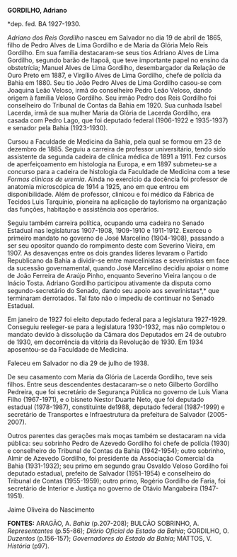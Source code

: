 **GORDILHO, Adriano**

\*dep. fed. BA 1927-1930.

*Adriano dos Reis Gordilho* nasceu em Salvador no dia 19 de abril de
1865, filho de Pedro Alves de Lima Gordilho e de Maria da Glória Melo
Reis Gordilho. Em sua família destacaram-se seus tios Adriano Alves de
Lima Gordilho, segundo barão de Itapoã, que teve importante papel no
ensino da obstetrícia; Manuel Alves de Lima Gordilho, desembargador da
Relação de Ouro Preto em 1887, e Virgílio Alves de Lima Gordilho, chefe
de polícia da Bahia em 1880. Seu tio João Pedro Alves de Lima Gordilho
casou-se com Joaquina Leão Veloso, irmã do conselheiro Pedro Leão
Veloso, dando origem à família Veloso Gordilho. Seu irmão Pedro dos Reis
Gordilho foi conselheiro do Tribunal de Contas da Bahia em 1920. Sua
cunhada Isabel Lacerda, irmã de sua mulher Maria da Glória de Lacerda
Gordilho, era casada com Pedro Lago, que foi deputado federal (1906-1922
e 1935-1937) e senador pela Bahia (1923-1930).

Cursou a Faculdade de Medicina da Bahia, pela qual se formou em 23 de
dezembro de 1885. Seguiu a carreira de professor universitário, tendo
sido assistente da segunda cadeira de clínica médica de 1891 a 1911. Fez
cursos de aperfeiçoamento em histologia na Europa, e em 1897 submeteu-se
a concurso para a cadeira de histologia da Faculdade de Medicina com a
tese *Formas clínicas de uremia*. Ainda no exercício da docência foi
professor de anatomia microscópica de 1914 a 1925, ano em que entrou em
disponibilidade. Além de professor, clinicou e foi médico da Fábrica de
Tecidos Luis Tarquínio, pioneira na aplicação do taylorismo na
organização das funções, habitação e assistência aos operários.

Seguiu também carreira política, ocupando uma cadeira no Senado Estadual
nas legislaturas 1907-1908, 1909-1910 e 1911-1912. Exerceu o primeiro
mandato no governo de José Marcelino (1904-1908), passando a ser seu
opositor quando do rompimento deste com Severino Vieira, em 1907. As
desavenças entre os dois grandes líderes levaram o Partido Republicano
da Bahia a dividir-se entre marcelinistas e severinistas em face da
sucessão governamental, quando José Marcelino decidiu apoiar o nome de
João Ferreira de Araújo Pinho, enquanto Severino Vieira lançou o de
Inácio Tosta. Adriano Gordilho participou ativamente da disputa como
segundo-secretário do Senado, dando seu apoio aos severinistas*,* que
terminaram derrotados. Tal fato não o impediu de continuar no Senado
Estadual.

Em janeiro de 1927 foi eleito deputado federal para a legislatura
1927-1929. Conseguiu reeleger-se para a legislatura 1930-1932, mas não
completou o mandato devido à dissolução da Câmara dos Deputados em 24 de
outubro de 1930, em decorrência da vitória da Revolução de 1930. Em 1934
aposentou-se da Faculdade de Medicina.

Faleceu em Salvador no dia 29 de julho de 1938.

De seu casamento com Maria da Glória de Lacerda Gordilho, teve seis
filhos. Entre seus descendentes destacaram-se o neto Gilberto Gordilho
Pedreira, que foi secretário de Segurança Pública no governo de Luís
Viana Filho (1967-1971), e o bisneto Nestor Duarte Neto, que foi
deputado estadual (1978-1987), constituinte de1988, deputado federal
(1987-1999) e secretário de Transportes e Infraestrutura da prefeitura
de Salvador (2005-2007).

Outros parentes das gerações mais moças também se destacaram na vida
pública: seu sobrinho Pedro de Azevedo Gordilho foi chefe de polícia
(1930) e conselheiro do Tribunal de Contas da Bahia (1942-1954); outro
sobrinho, Almir de Azevedo Gordilho, foi presidente da Associação
Comercial da Bahia (1931-1932); seu primo em segundo grau Osvaldo Veloso
Gordilho foi deputado estadual, prefeito de Salvador (1951-1954) e
conselheiro do Tribunal de Contas (1955-1959); outro primo, Rogério
Gordilho de Faria, foi secretário de Interior e Justiça no governo de
Otávio Mangabeira (1947-1951).

Jaime Oliveira do Nascimento

**FONTES:** ARAGÃO, A. *Bahia* (p.207-208); BULCÃO SOBRINHO, A.
*Representantes* (p.55-86); *Diário Oficial do Estado da Bahia*;
GORDILHO, O. *Duzentos* (p.156-157); *Governadores do Estado da Bahia*;
MATTOS, V. *História* (p97).
